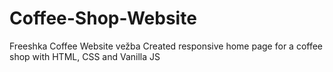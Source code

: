 # Coffee-Shop-Website
Freeshka Coffee Website vežba
Created responsive home page for a coffee shop with HTML, CSS and Vanilla JS
